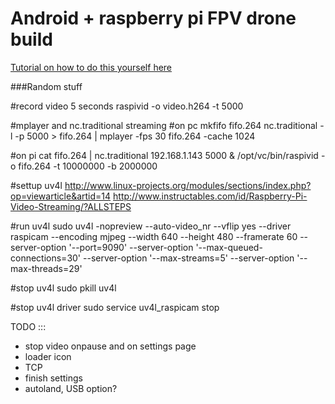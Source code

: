 # Android + raspberry pi FPV drone build

[Tutorial on how to do this yourself here](https://icebirdsoftware.com/blog/how-to-build-a-full-fpv-drone-with-a-raspberry-pi-for-about-200-dollars/)

###Random stuff

#record video 5 seconds
raspivid -o video.h264 -t 5000

#mplayer and nc.traditional streaming
#on pc
mkfifo fifo.264
nc.traditional -l -p 5000 > fifo.264 | mplayer -fps 30 fifo.264 -cache 1024

#on pi
cat fifo.264 | nc.traditional 192.168.1.143 5000 & /opt/vc/bin/raspivid -o fifo.264 -t 10000000 -b 2000000

#settup uv4l
http://www.linux-projects.org/modules/sections/index.php?op=viewarticle&artid=14
http://www.instructables.com/id/Raspberry-Pi-Video-Streaming/?ALLSTEPS

#run uv4l
sudo uv4l -nopreview --auto-video_nr --vflip yes --driver raspicam --encoding mjpeg --width 640 --height 480 --framerate 60 --server-option '--port=9090' --server-option '--max-queued-connections=30' --server-option '--max-streams=5' --server-option '--max-threads=29'

#stop uv4l
sudo pkill uv4l

#stop uv4l driver
sudo service uv4l_raspicam stop



TODO ::: 
- stop video onpause and on settings page
- loader icon
- TCP
- finish settings
- autoland, USB option?
